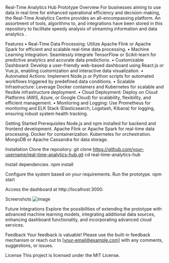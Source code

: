 Real-Time Analytics Hub Prototype
Overview
For businesses aiming to use data in real time for enhanced operational efficiency and decision-making, the Real-Time Analytics Centre provides an all-encompassing platform. An assortment of tools, algorithms to, and integrations have been stored in this repository to facilitate speedy analysis of streaming information and data analytics .

Features
•	Real-Time Data Processing: Utilize Apache Flink or Apache Spark for efficient and scalable real-time data processing.
•	Machine Learning Integration: Seamlessly integrate TensorFlow or Scikit-learn for predictive analytics and accurate data predictions.
•	Customizable Dashboard: Develop a user-friendly web-based dashboard using React.js or Vue.js, enabling customization and interactive data visualization.
•	Automated Actions: Implement Node.js or Python scripts for automated workflows triggered by predefined data conditions.
•	Scalable Infrastructure: Leverage Docker containers and Kubernetes for scalable and flexible infrastructure deployment.
•	Cloud Deployment: Deploy on Cloud Platforms (AWS, Azure, or Google Cloud) for scalability, flexibility, and efficient management.
•	Monitoring and Logging: Use Prometheus for monitoring and ELK Stack (Elasticsearch, Logstash, Kibana) for logging, ensuring robust system health tracking.

Getting Started
Prerequisites
  Node.js and npm installed for backend and frontend development.
 Apache Flink or Apache Spark for real-time data processing.
 Docker for containerization.
 Kubernetes for orchestration.
 MongoDB or Apache Cassandra for data storage.

Installation
Clone the repository.
git clone https://github.com/your-username/real-time-analytics-hub.git
cd real-time-analytics-hub

Install dependencies.
npm install

Configure the system based on your requirements.
Run the prototype.
npm start

Access the dashboard at http://localhost:3000.

Screenshots
![image](https://github.com/madhurigopal/Instantaneous-Data-Insights-Platform/assets/5304382/615cb628-4414-4260-8081-3c4c10d2e04f)

Future Integrations
Explore the possibilities of extending the prototype with advanced machine learning models, integrating additional data sources, enhancing dashboard functionality, and incorporating advanced cloud services.

Feedback
Your feedback is valuable! Please use the built-in feedback mechanism or reach out to [your-email@example.com] with any comments, suggestions, or issues.

License
This project is licensed under the MIT License.


